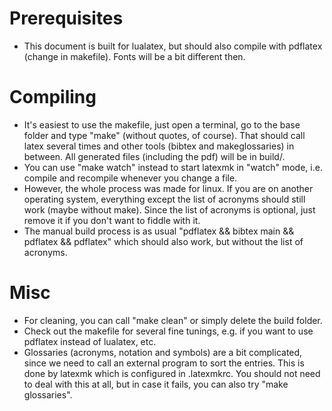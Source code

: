 # Prerequisites
* This document is built for lualatex, but should also compile with pdflatex (change in makefile). Fonts will be a bit different then.

# Compiling
* It's easiest to use the makefile, just open a terminal, go to the base folder and type "make" (without quotes, of course). That should call latex several times and other tools (bibtex and makeglossaries) in between. All generated files (including the pdf) will be in build/.
* You can use "make watch" instead to start latexmk in "watch" mode, i.e. compile and recompile whenever you change a file.
* However, the whole process was made for linux. If you are on another operating system, everything except the list of acronyms should still work (maybe without make). Since the list of acronyms is optional, just remove it if you don't want to fiddle with it.
* The manual build process is as usual "pdflatex && bibtex main && pdflatex && pdflatex" which should also work, but without the list of acronyms.

# Misc
* For cleaning, you can call "make clean" or simply delete the build folder.
* Check out the makefile for several fine tunings, e.g. if you want to use pdflatex instead of lualatex, etc.
* Glossaries (acronyms, notation and symbols) are a bit complicated, since we need to call an external program to sort the entries. This is done by latexmk which is configured in .latexmkrc. You should not need to deal with this at all, but in case it fails, you can also try "make glossaries".

